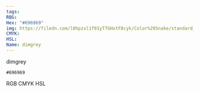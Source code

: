```yaml
---
tags:
RBG:
Hex: "#696969"
img: https://filedn.com/l0hpzxl1f01yT7GHxtF8cyk/Color%20Snake/standard_csv_to_svg/#696969.svg
CMYK:
HSL:
Name: dimgrey
---
```

dimgrey
```palette
#696969
```
RGB
CMYK
HSL